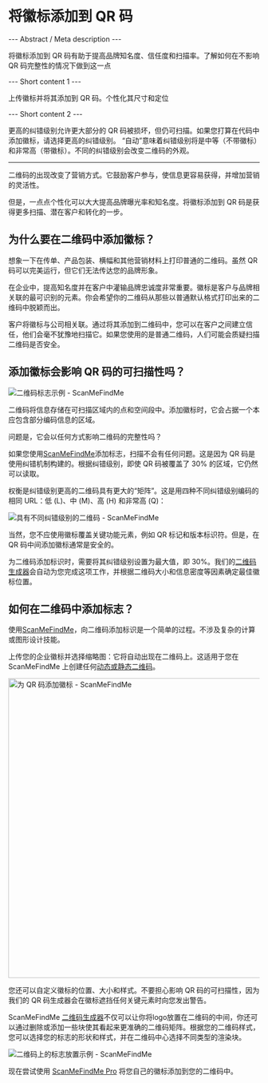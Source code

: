 <h1>将徽标添加到 QR 码</h1>

--- Abstract / Meta description ---

将徽标添加到 QR 码有助于提高品牌知名度、信任度和扫描率。了解如何在不影响 QR 码完整性的情况下做到这一点

--- Short content 1 ---

上传徽标并将其添加到 QR 码。个性化其尺寸和定位

--- Short content 2 ---

更高的纠错级别允许更大部分的 QR 码被损坏，但仍可扫描。如果您打算在代码中添加徽标，请选择更高的纠错级别。 “自动”意味着纠错级别将是中等（不带徽标）和非常高（带徽标）。不同的纠错级别会改变二维码的外观。

----------

<p>二维码的出现改变了营销方式。它鼓励客户参与，使信息更容易获得，并增加营销的灵活性。 </p>

<p>但是，一点点个性化可以大大提高品牌曝光率和知名度。将徽标添加到 QR 码是获得更多扫描、潜在客户和转化的一步。 </p>

<h2> 为什么要在二维码中添加徽标？</h2>

<p>想象一下在传单、产品包装、横幅和其他营销材料上打印普通的二维码。虽然 QR 码可以完美运行，但它们无法传达您的品牌形象。</p>

<p>在企业中，提高知名度并在客户中灌输品牌忠诚度非常重要。徽标是客户与品牌相关联的最可识别的元素。你会希望你的二维码从那些以普通默认格式打印出来的二维码中脱颖而出。</p>

<p>客户将徽标与公司相关联。通过将其添加到二维码中，您可以在客户之间建立信任，他们会毫不犹豫地扫描它。如果您使用的是普通二维码，人们可能会质疑扫描二维码是否安全。</p>

<h2>添加徽标会影响 QR 码的可扫描性吗？</h2>

<p class="imageholder">
    <img src="https://media.scanmefindme.com/blog/about_logos/files/img 1 - 带有 logo.png 的二维码"
        alt="二维码标志示例 - ScanMeFindMe">
</p>

<p>二维码将信息存储在可扫描区域内的点和空间段中。添加徽标时，它会占据一个本应包含部分编码信息的区域。</p>

<p>问题是，它会以任何方式影响二维码的完整性吗？</p>

<p>如果您使用<a href="#static:url" title="二维码生成器ScanMeFindMe">ScanMeFindMe</a>添加标志，扫描不会有任何问题。这是因为 QR 码是使用纠错机制构建的。根据纠错级别，即使 QR 码被覆盖了 30% 的区域，它仍然可以读取。</p>

<p>权衡是纠错级别更高的二维码具有更大的“矩阵”。这是用四种不同纠错级别编码的相同 URL：低 (L)、中 (M)、高 (H) 和非常高 (Q)：</p>

<p class="imageholder">
    <img src="https://media.scanmefindme.com/blog/about_logos/files/img 2 - 差异矩阵.png"
        alt="具有不同纠错级别的二维码 - ScanMeFindMe">
</p>

<p>当然，您不应使用徽标覆盖关键功能元素，例如 QR 标记和版本标识符。但是，在 QR 码中间添加徽标通常是安全的。</p>

<p>为二维码添加标识时，需要将其纠错级别设置为最大值，即 30%。我们的<a href="#static:url">二维码生成器</a>会自动为您完成这项工作，并根据二维码大小和信息密度等因素确定最佳徽标位置。</p>

<h2> 如何在二维码中添加标志？</h2>

<p>使用<a href="#static:url" title="向二维码添加标识">ScanMeFindMe</a>，向二维码添加标识是一个简单的过程。不涉及复杂的计算或图形设计技能。</p>

<p>上传您的企业徽标并选择缩略图：它将自动出现在二维码上。这适用于您在 ScanMeFindMe 上创建任何<a href="#about:product">动态或静态二维码</a>。</p>

<p class="imageholder">
    <img src="https://media.scanmefindme.com/blog/about_logos/files/img 3 - 添加 logo.png" width="600"
        alt="为 QR 码添加徽标 - ScanMeFindMe">
</p>

<p>您还可以自定义徽标的位置、大小和样式。不要担心影响 QR 码的可扫描性，因为我们的 QR 码生成器会在徽标遮挡任何关键元素时向您发出警告。</p>

<p>ScanMeFindMe <a href="#static:url">二维码生成器</a>不仅可以让你将logo放置在二维码的中间，你还可以通过删除或添加一些块使其看起来更准确的二维码矩阵。根据您的二维码样式，您可以选择您的标志的形状和样式，并在二维码中心选择不同类型的渲染块。</p>

<p class="imageholder">
    <img src="https://media.scanmefindme.com/blog/about_logos/files/img 4 - qr.png 的中心"
        alt="二维码上的标志放置示例 - ScanMeFindMe">
</p>

<p>现在尝试使用 <a href="#pro">ScanMeFindMe Pro</a> 将您自己的徽标添加到您的二维码中。</p>
